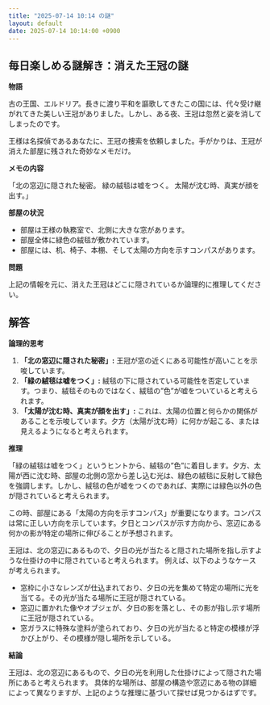 ```yaml
---
title: "2025-07-14 10:14 の謎"
layout: default
date: 2025-07-14 10:14:00 +0900
---
```

## 毎日楽しめる謎解き：消えた王冠の謎

**物語**

古の王国、エルドリア。長きに渡り平和を謳歌してきたこの国には、代々受け継がれてきた美しい王冠がありました。しかし、ある夜、王冠は忽然と姿を消してしまったのです。

王様は名探偵であるあなたに、王冠の捜索を依頼しました。手がかりは、王冠が消えた部屋に残された奇妙なメモだけ。

**メモの内容**

「北の窓辺に隠された秘密。
  緑の絨毯は嘘をつく。
  太陽が沈む時、真実が顔を出す。」

**部屋の状況**

*   部屋は王様の執務室で、北側に大きな窓があります。
*   部屋全体に緑色の絨毯が敷かれています。
*   部屋には、机、椅子、本棚、そして太陽の方向を示すコンパスがあります。

**問題**

上記の情報を元に、消えた王冠はどこに隠されているか論理的に推理してください。

## 解答

**論理的思考**

1.  **「北の窓辺に隠された秘密」:** 王冠が窓の近くにある可能性が高いことを示唆しています。
2.  **「緑の絨毯は嘘をつく」:** 絨毯の下に隠されている可能性を否定しています。つまり、絨毯そのものではなく、絨毯の”色”が嘘をついていると考えられます。
3.  **「太陽が沈む時、真実が顔を出す」:** これは、太陽の位置と何らかの関係があることを示唆しています。夕方（太陽が沈む時）に何かが起こる、または見えるようになると考えられます。

**推理**

「緑の絨毯は嘘をつく」というヒントから、絨毯の”色”に着目します。夕方、太陽が西に沈む時、部屋の北側の窓から差し込む光は、緑色の絨毯に反射して緑色を強調します。しかし、絨毯の色が嘘をつくのであれば、実際には緑色以外の色が隠されていると考えられます。

この時、部屋にある「太陽の方向を示すコンパス」が重要になります。コンパスは常に正しい方向を示しています。夕日とコンパスが示す方向から、窓辺にある何かの影が特定の場所に伸びることが予想されます。

王冠は、北の窓辺にあるもので、夕日の光が当たると隠された場所を指し示すような仕掛けの中に隠されていると考えられます。 例えば、以下のようなケースが考えられます。

*   窓枠に小さなレンズが仕込まれており、夕日の光を集めて特定の場所に光を当てる。その光が当たる場所に王冠が隠されている。
*   窓辺に置かれた像やオブジェが、夕日の影を落とし、その影が指し示す場所に王冠が隠されている。
*   窓ガラスに特殊な塗料が塗られており、夕日の光が当たると特定の模様が浮かび上がり、その模様が隠し場所を示している。

**結論**

王冠は、北の窓辺にあるもので、夕日の光を利用した仕掛けによって隠された場所にあると考えられます。 具体的な場所は、部屋の構造や窓辺にある物の詳細によって異なりますが、上記のような推理に基づいて探せば見つかるはずです。
